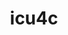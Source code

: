 ---
title: "icu4c"
layout: cache
categories: [package, develop]
meta: {"versions": ["74.2"], "compilers": ["cce@=15.0.1", "gcc@=10.3.0", "gcc@=11.1.0", "gcc@=11.4.0", "gcc@=12.4.0", "gcc@=13.2.0", "gcc@=7.3.1", "gcc@=7.5.0", "gcc@=9.4.0", "oneapi@=2024.2.1"], "oss": ["amzn2", "rhel8", "sle_hpc15", "ubuntu18.04", "ubuntu20.04", "ubuntu22.04", "ubuntu24.04"], "platforms": ["linux"], "targets": ["aarch64", "neoverse_n1", "neoverse_v1", "neoverse_v2", "ppc64le", "x86_64_v3", "x86_64_v4", "zen4"], "stacks": ["aws-isc", "aws-isc-aarch64", "aws-pcluster-neoverse_v1", "aws-pcluster-x86_64_v4", "build_systems", "data-vis-sdk", "e4s", "e4s-cray-rhel", "e4s-cray-sles", "e4s-neoverse-v2", "e4s-neoverse_v1", "e4s-oneapi", "e4s-power", "e4s-rocm-external", "ml-linux-x86_64-rocm", "root"], "num_specs": 122, "num_specs_by_stack": {"aws-isc-aarch64": 8, "root": 122, "aws-pcluster-neoverse_v1": 8, "aws-pcluster-x86_64_v4": 8, "aws-isc": 4, "e4s-cray-rhel": 4, "e4s-cray-sles": 2, "build_systems": 4, "e4s-power": 12, "data-vis-sdk": 4, "e4s-neoverse_v1": 12, "e4s-neoverse-v2": 12, "e4s": 20, "e4s-rocm-external": 4, "e4s-oneapi": 20, "ml-linux-x86_64-rocm": 4}}
spec_details: [{"hash": "5s2f2r7d2duh5mol4zkg3c7rfkjuab42", "compiler": "gcc@=7.3.1", "versions": ["74.2"], "os": "amzn2", "platform": "linux", "target": "aarch64", "variants": ["build_system=autotools", "cxxstd=11"], "stacks": ["aws-isc-aarch64", "root"], "size": "-", "tarball": "https://binaries.spack.io/develop/build_cache/linux-amzn2-aarch64/gcc-7.3.1/icu4c-74.2/linux-amzn2-aarch64-gcc-7.3.1-icu4c-74.2-5s2f2r7d2duh5mol4zkg3c7rfkjuab42.spack"}, {"hash": "oa5v33z3bkzm6zt3rouqdozzxbnjc6xm", "compiler": "gcc@=7.3.1", "versions": ["74.2"], "os": "amzn2", "platform": "linux", "target": "aarch64", "variants": ["build_system=autotools", "cxxstd=11"], "stacks": ["aws-isc-aarch64", "root"], "size": "-", "tarball": "https://binaries.spack.io/develop/build_cache/linux-amzn2-aarch64/gcc-7.3.1/icu4c-74.2/linux-amzn2-aarch64-gcc-7.3.1-icu4c-74.2-oa5v33z3bkzm6zt3rouqdozzxbnjc6xm.spack"}, {"hash": "fvuppbxistyrg4d2m7jgfo6wbgafqjj7", "compiler": "gcc@=7.3.1", "versions": ["74.2"], "os": "amzn2", "platform": "linux", "target": "aarch64", "variants": ["build_system=autotools", "cxxstd=11"], "stacks": ["aws-isc-aarch64", "root"], "size": "-", "tarball": "https://binaries.spack.io/develop/build_cache/linux-amzn2-aarch64/gcc-7.3.1/icu4c-74.2/linux-amzn2-aarch64-gcc-7.3.1-icu4c-74.2-fvuppbxistyrg4d2m7jgfo6wbgafqjj7.spack"}, {"hash": "qswjrzhqny2m43folcyilbnburnceqtf", "compiler": "gcc@=7.3.1", "versions": ["74.2"], "os": "amzn2", "platform": "linux", "target": "aarch64", "variants": ["build_system=autotools", "cxxstd=11"], "stacks": ["aws-isc-aarch64", "root"], "size": "-", "tarball": "https://binaries.spack.io/develop/build_cache/linux-amzn2-aarch64/gcc-7.3.1/icu4c-74.2/linux-amzn2-aarch64-gcc-7.3.1-icu4c-74.2-qswjrzhqny2m43folcyilbnburnceqtf.spack"}, {"hash": "y352teaix4o7ql2wbvj2lp45wyyjlvum", "compiler": "gcc@=12.4.0", "versions": ["74.2"], "os": "amzn2", "platform": "linux", "target": "neoverse_n1", "variants": ["build_system=autotools", "cxxstd=11"], "stacks": ["aws-pcluster-neoverse_v1", "root"], "size": "-", "tarball": "https://binaries.spack.io/develop/build_cache/linux-amzn2-neoverse_n1/gcc-12.4.0/icu4c-74.2/linux-amzn2-neoverse_n1-gcc-12.4.0-icu4c-74.2-y352teaix4o7ql2wbvj2lp45wyyjlvum.spack"}, {"hash": "7mzzhqakc4loxyf5mmhvqzm4q47qeqhi", "compiler": "gcc@=12.4.0", "versions": ["74.2"], "os": "amzn2", "platform": "linux", "target": "neoverse_n1", "variants": ["build_system=autotools", "cxxstd=11"], "stacks": ["aws-pcluster-neoverse_v1", "root"], "size": "-", "tarball": "https://binaries.spack.io/develop/build_cache/linux-amzn2-neoverse_n1/gcc-12.4.0/icu4c-74.2/linux-amzn2-neoverse_n1-gcc-12.4.0-icu4c-74.2-7mzzhqakc4loxyf5mmhvqzm4q47qeqhi.spack"}, {"hash": "tdhsut72vsgd5u6fxqewqun3unozqpc6", "compiler": "gcc@=12.4.0", "versions": ["74.2"], "os": "amzn2", "platform": "linux", "target": "neoverse_n1", "variants": ["build_system=autotools", "cxxstd=11"], "stacks": ["aws-pcluster-neoverse_v1", "root"], "size": "-", "tarball": "https://binaries.spack.io/develop/build_cache/linux-amzn2-neoverse_n1/gcc-12.4.0/icu4c-74.2/linux-amzn2-neoverse_n1-gcc-12.4.0-icu4c-74.2-tdhsut72vsgd5u6fxqewqun3unozqpc6.spack"}, {"hash": "qok3nkljdghgm6ag3ysboctgnnq25bwa", "compiler": "gcc@=12.4.0", "versions": ["74.2"], "os": "amzn2", "platform": "linux", "target": "neoverse_n1", "variants": ["build_system=autotools", "cxxstd=11"], "stacks": ["aws-pcluster-neoverse_v1", "root"], "size": "-", "tarball": "https://binaries.spack.io/develop/build_cache/linux-amzn2-neoverse_n1/gcc-12.4.0/icu4c-74.2/linux-amzn2-neoverse_n1-gcc-12.4.0-icu4c-74.2-qok3nkljdghgm6ag3ysboctgnnq25bwa.spack"}, {"hash": "pypcxc4knpjerzd3yayqc45cjeqsv5vh", "compiler": "gcc@=7.3.1", "versions": ["74.2"], "os": "amzn2", "platform": "linux", "target": "neoverse_n1", "variants": ["build_system=autotools", "cxxstd=11"], "stacks": ["aws-isc-aarch64", "root"], "size": "-", "tarball": "https://binaries.spack.io/develop/build_cache/linux-amzn2-neoverse_n1/gcc-7.3.1/icu4c-74.2/linux-amzn2-neoverse_n1-gcc-7.3.1-icu4c-74.2-pypcxc4knpjerzd3yayqc45cjeqsv5vh.spack"}, {"hash": "7nf6746dnztht7j2bzqzybc56skbbtju", "compiler": "gcc@=7.3.1", "versions": ["74.2"], "os": "amzn2", "platform": "linux", "target": "neoverse_n1", "variants": ["build_system=autotools", "cxxstd=11"], "stacks": ["aws-isc-aarch64", "root"], "size": "-", "tarball": "https://binaries.spack.io/develop/build_cache/linux-amzn2-neoverse_n1/gcc-7.3.1/icu4c-74.2/linux-amzn2-neoverse_n1-gcc-7.3.1-icu4c-74.2-7nf6746dnztht7j2bzqzybc56skbbtju.spack"}, {"hash": "fic6smvhosylh5ictyk7t7thgb4hbtxo", "compiler": "gcc@=7.3.1", "versions": ["74.2"], "os": "amzn2", "platform": "linux", "target": "neoverse_n1", "variants": ["build_system=autotools", "cxxstd=11"], "stacks": ["aws-isc-aarch64", "root"], "size": "-", "tarball": "https://binaries.spack.io/develop/build_cache/linux-amzn2-neoverse_n1/gcc-7.3.1/icu4c-74.2/linux-amzn2-neoverse_n1-gcc-7.3.1-icu4c-74.2-fic6smvhosylh5ictyk7t7thgb4hbtxo.spack"}, {"hash": "l4q57z7j3yjwicbzq5fxacqpih2ujz5k", "compiler": "gcc@=7.3.1", "versions": ["74.2"], "os": "amzn2", "platform": "linux", "target": "neoverse_n1", "variants": ["build_system=autotools", "cxxstd=11"], "stacks": ["aws-isc-aarch64", "root"], "size": "-", "tarball": "https://binaries.spack.io/develop/build_cache/linux-amzn2-neoverse_n1/gcc-7.3.1/icu4c-74.2/linux-amzn2-neoverse_n1-gcc-7.3.1-icu4c-74.2-l4q57z7j3yjwicbzq5fxacqpih2ujz5k.spack"}, {"hash": "pgls3caypfd4njok65uo4ajrlafpqix3", "compiler": "gcc@=12.4.0", "versions": ["74.2"], "os": "amzn2", "platform": "linux", "target": "neoverse_v1", "variants": ["build_system=autotools", "cxxstd=11"], "stacks": ["aws-pcluster-neoverse_v1", "root"], "size": "-", "tarball": "https://binaries.spack.io/develop/build_cache/linux-amzn2-neoverse_v1/gcc-12.4.0/icu4c-74.2/linux-amzn2-neoverse_v1-gcc-12.4.0-icu4c-74.2-pgls3caypfd4njok65uo4ajrlafpqix3.spack"}, {"hash": "oxvhctccl3qrvagvucufzx5n5versq2s", "compiler": "gcc@=12.4.0", "versions": ["74.2"], "os": "amzn2", "platform": "linux", "target": "neoverse_v1", "variants": ["build_system=autotools", "cxxstd=11"], "stacks": ["aws-pcluster-neoverse_v1", "root"], "size": "-", "tarball": "https://binaries.spack.io/develop/build_cache/linux-amzn2-neoverse_v1/gcc-12.4.0/icu4c-74.2/linux-amzn2-neoverse_v1-gcc-12.4.0-icu4c-74.2-oxvhctccl3qrvagvucufzx5n5versq2s.spack"}, {"hash": "q7kjmfunspwfjccn7rvovowchhj4alts", "compiler": "gcc@=12.4.0", "versions": ["74.2"], "os": "amzn2", "platform": "linux", "target": "neoverse_v1", "variants": ["build_system=autotools", "cxxstd=11"], "stacks": ["aws-pcluster-neoverse_v1", "root"], "size": "-", "tarball": "https://binaries.spack.io/develop/build_cache/linux-amzn2-neoverse_v1/gcc-12.4.0/icu4c-74.2/linux-amzn2-neoverse_v1-gcc-12.4.0-icu4c-74.2-q7kjmfunspwfjccn7rvovowchhj4alts.spack"}, {"hash": "nkpghb2rmzgyrqe57kbh2jtaptuegaha", "compiler": "gcc@=12.4.0", "versions": ["74.2"], "os": "amzn2", "platform": "linux", "target": "neoverse_v1", "variants": ["build_system=autotools", "cxxstd=11"], "stacks": ["aws-pcluster-neoverse_v1", "root"], "size": "-", "tarball": "https://binaries.spack.io/develop/build_cache/linux-amzn2-neoverse_v1/gcc-12.4.0/icu4c-74.2/linux-amzn2-neoverse_v1-gcc-12.4.0-icu4c-74.2-nkpghb2rmzgyrqe57kbh2jtaptuegaha.spack"}, {"hash": "hnocmbpz4443bdlwpanqdasv5lzuhjxs", "compiler": "gcc@=12.4.0", "versions": ["74.2"], "os": "amzn2", "platform": "linux", "target": "x86_64_v3", "variants": ["build_system=autotools", "cxxstd=11"], "stacks": ["root", "aws-pcluster-x86_64_v4"], "size": "-", "tarball": "https://binaries.spack.io/develop/build_cache/linux-amzn2-x86_64_v3/gcc-12.4.0/icu4c-74.2/linux-amzn2-x86_64_v3-gcc-12.4.0-icu4c-74.2-hnocmbpz4443bdlwpanqdasv5lzuhjxs.spack"}, {"hash": "4bzj4jzqpasb532bnomms6tpzjne4obd", "compiler": "gcc@=12.4.0", "versions": ["74.2"], "os": "amzn2", "platform": "linux", "target": "x86_64_v3", "variants": ["build_system=autotools", "cxxstd=11"], "stacks": ["root", "aws-pcluster-x86_64_v4"], "size": "-", "tarball": "https://binaries.spack.io/develop/build_cache/linux-amzn2-x86_64_v3/gcc-12.4.0/icu4c-74.2/linux-amzn2-x86_64_v3-gcc-12.4.0-icu4c-74.2-4bzj4jzqpasb532bnomms6tpzjne4obd.spack"}, {"hash": "zdjc6bvkfehbedrqmtc3bgcegez34oi2", "compiler": "gcc@=12.4.0", "versions": ["74.2"], "os": "amzn2", "platform": "linux", "target": "x86_64_v3", "variants": ["build_system=autotools", "cxxstd=11"], "stacks": ["root", "aws-pcluster-x86_64_v4"], "size": "-", "tarball": "https://binaries.spack.io/develop/build_cache/linux-amzn2-x86_64_v3/gcc-12.4.0/icu4c-74.2/linux-amzn2-x86_64_v3-gcc-12.4.0-icu4c-74.2-zdjc6bvkfehbedrqmtc3bgcegez34oi2.spack"}, {"hash": "tw6io2iqzn72263jadeundtvuydqijit", "compiler": "gcc@=12.4.0", "versions": ["74.2"], "os": "amzn2", "platform": "linux", "target": "x86_64_v3", "variants": ["build_system=autotools", "cxxstd=11"], "stacks": ["root", "aws-pcluster-x86_64_v4"], "size": "-", "tarball": "https://binaries.spack.io/develop/build_cache/linux-amzn2-x86_64_v3/gcc-12.4.0/icu4c-74.2/linux-amzn2-x86_64_v3-gcc-12.4.0-icu4c-74.2-tw6io2iqzn72263jadeundtvuydqijit.spack"}, {"hash": "nhee33e52evpzvudkbqzgdwjpnboiavg", "compiler": "gcc@=7.3.1", "versions": ["74.2"], "os": "amzn2", "platform": "linux", "target": "x86_64_v3", "variants": ["build_system=autotools", "cxxstd=11"], "stacks": ["root", "aws-isc"], "size": "-", "tarball": "https://binaries.spack.io/develop/build_cache/linux-amzn2-x86_64_v3/gcc-7.3.1/icu4c-74.2/linux-amzn2-x86_64_v3-gcc-7.3.1-icu4c-74.2-nhee33e52evpzvudkbqzgdwjpnboiavg.spack"}, {"hash": "ek7dhswug2ibocn5s5gyw6itvacqs3wt", "compiler": "gcc@=7.3.1", "versions": ["74.2"], "os": "amzn2", "platform": "linux", "target": "x86_64_v3", "variants": ["build_system=autotools", "cxxstd=11"], "stacks": ["root", "aws-isc"], "size": "-", "tarball": "https://binaries.spack.io/develop/build_cache/linux-amzn2-x86_64_v3/gcc-7.3.1/icu4c-74.2/linux-amzn2-x86_64_v3-gcc-7.3.1-icu4c-74.2-ek7dhswug2ibocn5s5gyw6itvacqs3wt.spack"}, {"hash": "2mx2433u3x36bf56zrupqmjh4jvlnyjk", "compiler": "gcc@=7.3.1", "versions": ["74.2"], "os": "amzn2", "platform": "linux", "target": "x86_64_v3", "variants": ["build_system=autotools", "cxxstd=11"], "stacks": ["root", "aws-isc"], "size": "-", "tarball": "https://binaries.spack.io/develop/build_cache/linux-amzn2-x86_64_v3/gcc-7.3.1/icu4c-74.2/linux-amzn2-x86_64_v3-gcc-7.3.1-icu4c-74.2-2mx2433u3x36bf56zrupqmjh4jvlnyjk.spack"}, {"hash": "6lwqiabuimknxrgt42lr5ao7vozauwtv", "compiler": "gcc@=7.3.1", "versions": ["74.2"], "os": "amzn2", "platform": "linux", "target": "x86_64_v3", "variants": ["build_system=autotools", "cxxstd=11"], "stacks": ["root", "aws-isc"], "size": "-", "tarball": "https://binaries.spack.io/develop/build_cache/linux-amzn2-x86_64_v3/gcc-7.3.1/icu4c-74.2/linux-amzn2-x86_64_v3-gcc-7.3.1-icu4c-74.2-6lwqiabuimknxrgt42lr5ao7vozauwtv.spack"}, {"hash": "vylu5u4pwjspu72juc5l3fkvbjgpcxxc", "compiler": "gcc@=12.4.0", "versions": ["74.2"], "os": "amzn2", "platform": "linux", "target": "x86_64_v4", "variants": ["build_system=autotools", "cxxstd=11"], "stacks": ["root", "aws-pcluster-x86_64_v4"], "size": "-", "tarball": "https://binaries.spack.io/develop/build_cache/linux-amzn2-x86_64_v4/gcc-12.4.0/icu4c-74.2/linux-amzn2-x86_64_v4-gcc-12.4.0-icu4c-74.2-vylu5u4pwjspu72juc5l3fkvbjgpcxxc.spack"}, {"hash": "ro5sowjwmewwsy4rtyvoymhqn372eb2k", "compiler": "gcc@=12.4.0", "versions": ["74.2"], "os": "amzn2", "platform": "linux", "target": "x86_64_v4", "variants": ["build_system=autotools", "cxxstd=11"], "stacks": ["root", "aws-pcluster-x86_64_v4"], "size": "-", "tarball": "https://binaries.spack.io/develop/build_cache/linux-amzn2-x86_64_v4/gcc-12.4.0/icu4c-74.2/linux-amzn2-x86_64_v4-gcc-12.4.0-icu4c-74.2-ro5sowjwmewwsy4rtyvoymhqn372eb2k.spack"}, {"hash": "fylpdivls6s5r5oahnhqyj667n77s5hb", "compiler": "gcc@=12.4.0", "versions": ["74.2"], "os": "amzn2", "platform": "linux", "target": "x86_64_v4", "variants": ["build_system=autotools", "cxxstd=11"], "stacks": ["root", "aws-pcluster-x86_64_v4"], "size": "-", "tarball": "https://binaries.spack.io/develop/build_cache/linux-amzn2-x86_64_v4/gcc-12.4.0/icu4c-74.2/linux-amzn2-x86_64_v4-gcc-12.4.0-icu4c-74.2-fylpdivls6s5r5oahnhqyj667n77s5hb.spack"}, {"hash": "2xwip7gsirzfrn2owh2iwslkui7rqxla", "compiler": "gcc@=12.4.0", "versions": ["74.2"], "os": "amzn2", "platform": "linux", "target": "x86_64_v4", "variants": ["build_system=autotools", "cxxstd=11"], "stacks": ["root", "aws-pcluster-x86_64_v4"], "size": "-", "tarball": "https://binaries.spack.io/develop/build_cache/linux-amzn2-x86_64_v4/gcc-12.4.0/icu4c-74.2/linux-amzn2-x86_64_v4-gcc-12.4.0-icu4c-74.2-2xwip7gsirzfrn2owh2iwslkui7rqxla.spack"}, {"hash": "lub2s6vtsehhdouhjsiwceuvvehjny4r", "compiler": "cce@=15.0.1", "versions": ["74.2"], "os": "rhel8", "platform": "linux", "target": "zen4", "variants": ["build_system=autotools", "cxxstd=17"], "stacks": ["e4s-cray-rhel", "root"], "size": "-", "tarball": "https://binaries.spack.io/develop/build_cache/linux-rhel8-zen4/cce-15.0.1/icu4c-74.2/linux-rhel8-zen4-cce-15.0.1-icu4c-74.2-lub2s6vtsehhdouhjsiwceuvvehjny4r.spack"}, {"hash": "jaw5xmqoscjnqwx4qvwfmkk2dsjpp6ec", "compiler": "cce@=15.0.1", "versions": ["74.2"], "os": "rhel8", "platform": "linux", "target": "zen4", "variants": ["build_system=autotools", "cxxstd=17"], "stacks": ["e4s-cray-rhel", "root"], "size": "-", "tarball": "https://binaries.spack.io/develop/build_cache/linux-rhel8-zen4/cce-15.0.1/icu4c-74.2/linux-rhel8-zen4-cce-15.0.1-icu4c-74.2-jaw5xmqoscjnqwx4qvwfmkk2dsjpp6ec.spack"}, {"hash": "j5fcdjmb775xha2gpnjhjs3j24v5cvkn", "compiler": "cce@=15.0.1", "versions": ["74.2"], "os": "rhel8", "platform": "linux", "target": "zen4", "variants": ["build_system=autotools", "cxxstd=11"], "stacks": ["e4s-cray-rhel", "root"], "size": "-", "tarball": "https://binaries.spack.io/develop/build_cache/linux-rhel8-zen4/cce-15.0.1/icu4c-74.2/linux-rhel8-zen4-cce-15.0.1-icu4c-74.2-j5fcdjmb775xha2gpnjhjs3j24v5cvkn.spack"}, {"hash": "v6wkgtv27lpryz5vfz6m7sitjpff3rhn", "compiler": "cce@=15.0.1", "versions": ["74.2"], "os": "rhel8", "platform": "linux", "target": "zen4", "variants": ["build_system=autotools", "cxxstd=11"], "stacks": ["e4s-cray-rhel", "root"], "size": "-", "tarball": "https://binaries.spack.io/develop/build_cache/linux-rhel8-zen4/cce-15.0.1/icu4c-74.2/linux-rhel8-zen4-cce-15.0.1-icu4c-74.2-v6wkgtv27lpryz5vfz6m7sitjpff3rhn.spack"}, {"hash": "c6fih3uxannj3yxwkmmzmwndz6mmrxay", "compiler": "gcc@=10.3.0", "versions": ["74.2"], "os": "sle_hpc15", "platform": "linux", "target": "x86_64_v4", "variants": ["build_system=autotools", "cxxstd=11"], "stacks": ["e4s-cray-sles", "root"], "size": "-", "tarball": "https://binaries.spack.io/develop/build_cache/linux-sle_hpc15-x86_64_v4/gcc-10.3.0/icu4c-74.2/linux-sle_hpc15-x86_64_v4-gcc-10.3.0-icu4c-74.2-c6fih3uxannj3yxwkmmzmwndz6mmrxay.spack"}, {"hash": "yaricjmljdyscylxiny4vdkeyhhyqo2a", "compiler": "gcc@=10.3.0", "versions": ["74.2"], "os": "sle_hpc15", "platform": "linux", "target": "x86_64_v4", "variants": ["build_system=autotools", "cxxstd=11"], "stacks": ["e4s-cray-sles", "root"], "size": "-", "tarball": "https://binaries.spack.io/develop/build_cache/linux-sle_hpc15-x86_64_v4/gcc-10.3.0/icu4c-74.2/linux-sle_hpc15-x86_64_v4-gcc-10.3.0-icu4c-74.2-yaricjmljdyscylxiny4vdkeyhhyqo2a.spack"}, {"hash": "6x4ftoexnxrlprzgesogokxcq5loeylg", "compiler": "gcc@=7.5.0", "versions": ["74.2"], "os": "ubuntu18.04", "platform": "linux", "target": "x86_64_v3", "variants": ["build_system=autotools", "cxxstd=11"], "stacks": ["build_systems", "root"], "size": "-", "tarball": "https://binaries.spack.io/develop/build_cache/linux-ubuntu18.04-x86_64_v3/gcc-7.5.0/icu4c-74.2/linux-ubuntu18.04-x86_64_v3-gcc-7.5.0-icu4c-74.2-6x4ftoexnxrlprzgesogokxcq5loeylg.spack"}, {"hash": "dwtf3bhqvn655dpmj3nixpnxjwnjrpoo", "compiler": "gcc@=7.5.0", "versions": ["74.2"], "os": "ubuntu18.04", "platform": "linux", "target": "x86_64_v3", "variants": ["build_system=autotools", "cxxstd=11"], "stacks": ["build_systems", "root"], "size": "-", "tarball": "https://binaries.spack.io/develop/build_cache/linux-ubuntu18.04-x86_64_v3/gcc-7.5.0/icu4c-74.2/linux-ubuntu18.04-x86_64_v3-gcc-7.5.0-icu4c-74.2-dwtf3bhqvn655dpmj3nixpnxjwnjrpoo.spack"}, {"hash": "muqrg2mn5xwhjgw7zna45ivzhat5dkrt", "compiler": "gcc@=7.5.0", "versions": ["74.2"], "os": "ubuntu18.04", "platform": "linux", "target": "x86_64_v3", "variants": ["build_system=autotools", "cxxstd=11"], "stacks": ["build_systems", "root"], "size": "-", "tarball": "https://binaries.spack.io/develop/build_cache/linux-ubuntu18.04-x86_64_v3/gcc-7.5.0/icu4c-74.2/linux-ubuntu18.04-x86_64_v3-gcc-7.5.0-icu4c-74.2-muqrg2mn5xwhjgw7zna45ivzhat5dkrt.spack"}, {"hash": "sj57ud76lqgdfk45mv2m7ngwlzwy7aaq", "compiler": "gcc@=7.5.0", "versions": ["74.2"], "os": "ubuntu18.04", "platform": "linux", "target": "x86_64_v3", "variants": ["build_system=autotools", "cxxstd=11"], "stacks": ["build_systems", "root"], "size": "-", "tarball": "https://binaries.spack.io/develop/build_cache/linux-ubuntu18.04-x86_64_v3/gcc-7.5.0/icu4c-74.2/linux-ubuntu18.04-x86_64_v3-gcc-7.5.0-icu4c-74.2-sj57ud76lqgdfk45mv2m7ngwlzwy7aaq.spack"}, {"hash": "e65acm73eu7psbddwmzl7cxhrneliepz", "compiler": "gcc@=9.4.0", "versions": ["74.2"], "os": "ubuntu20.04", "platform": "linux", "target": "ppc64le", "variants": ["build_system=autotools", "cxxstd=11"], "stacks": ["e4s-power", "root"], "size": "-", "tarball": "https://binaries.spack.io/develop/build_cache/linux-ubuntu20.04-ppc64le/gcc-9.4.0/icu4c-74.2/linux-ubuntu20.04-ppc64le-gcc-9.4.0-icu4c-74.2-e65acm73eu7psbddwmzl7cxhrneliepz.spack"}, {"hash": "dbzurrnuc4xq5ryom3mmym42rdgj2qrg", "compiler": "gcc@=9.4.0", "versions": ["74.2"], "os": "ubuntu20.04", "platform": "linux", "target": "ppc64le", "variants": ["build_system=autotools", "cxxstd=17"], "stacks": ["e4s-power", "root"], "size": "-", "tarball": "https://binaries.spack.io/develop/build_cache/linux-ubuntu20.04-ppc64le/gcc-9.4.0/icu4c-74.2/linux-ubuntu20.04-ppc64le-gcc-9.4.0-icu4c-74.2-dbzurrnuc4xq5ryom3mmym42rdgj2qrg.spack"}, {"hash": "kleypnshhk4j56zd6zxzwlyugkizq4bs", "compiler": "gcc@=9.4.0", "versions": ["74.2"], "os": "ubuntu20.04", "platform": "linux", "target": "ppc64le", "variants": ["build_system=autotools", "cxxstd=17"], "stacks": ["e4s-power", "root"], "size": "-", "tarball": "https://binaries.spack.io/develop/build_cache/linux-ubuntu20.04-ppc64le/gcc-9.4.0/icu4c-74.2/linux-ubuntu20.04-ppc64le-gcc-9.4.0-icu4c-74.2-kleypnshhk4j56zd6zxzwlyugkizq4bs.spack"}, {"hash": "swnq3bad2rt7tty6bt4nq6lpsjvmtpry", "compiler": "gcc@=9.4.0", "versions": ["74.2"], "os": "ubuntu20.04", "platform": "linux", "target": "ppc64le", "variants": ["build_system=autotools", "cxxstd=11"], "stacks": ["e4s-power", "root"], "size": "-", "tarball": "https://binaries.spack.io/develop/build_cache/linux-ubuntu20.04-ppc64le/gcc-9.4.0/icu4c-74.2/linux-ubuntu20.04-ppc64le-gcc-9.4.0-icu4c-74.2-swnq3bad2rt7tty6bt4nq6lpsjvmtpry.spack"}, {"hash": "yuf5chf7wfwuswj3y4zyxd3zjiygd3my", "compiler": "gcc@=9.4.0", "versions": ["74.2"], "os": "ubuntu20.04", "platform": "linux", "target": "ppc64le", "variants": ["build_system=autotools", "cxxstd=11"], "stacks": ["e4s-power", "root"], "size": "-", "tarball": "https://binaries.spack.io/develop/build_cache/linux-ubuntu20.04-ppc64le/gcc-9.4.0/icu4c-74.2/linux-ubuntu20.04-ppc64le-gcc-9.4.0-icu4c-74.2-yuf5chf7wfwuswj3y4zyxd3zjiygd3my.spack"}, {"hash": "cogz6lconxv77h2k7crodrw4be7gvy4m", "compiler": "gcc@=9.4.0", "versions": ["74.2"], "os": "ubuntu20.04", "platform": "linux", "target": "ppc64le", "variants": ["build_system=autotools", "cxxstd=17"], "stacks": ["e4s-power", "root"], "size": "-", "tarball": "https://binaries.spack.io/develop/build_cache/linux-ubuntu20.04-ppc64le/gcc-9.4.0/icu4c-74.2/linux-ubuntu20.04-ppc64le-gcc-9.4.0-icu4c-74.2-cogz6lconxv77h2k7crodrw4be7gvy4m.spack"}, {"hash": "q76zlbjeytmdmx2zme5za7tqof7h4opf", "compiler": "gcc@=9.4.0", "versions": ["74.2"], "os": "ubuntu20.04", "platform": "linux", "target": "ppc64le", "variants": ["build_system=autotools", "cxxstd=11"], "stacks": ["e4s-power", "root"], "size": "-", "tarball": "https://binaries.spack.io/develop/build_cache/linux-ubuntu20.04-ppc64le/gcc-9.4.0/icu4c-74.2/linux-ubuntu20.04-ppc64le-gcc-9.4.0-icu4c-74.2-q76zlbjeytmdmx2zme5za7tqof7h4opf.spack"}, {"hash": "afzrvsddznuuibcwdv24de56ja7rsdwo", "compiler": "gcc@=9.4.0", "versions": ["74.2"], "os": "ubuntu20.04", "platform": "linux", "target": "ppc64le", "variants": ["build_system=autotools", "cxxstd=17"], "stacks": ["e4s-power", "root"], "size": "-", "tarball": "https://binaries.spack.io/develop/build_cache/linux-ubuntu20.04-ppc64le/gcc-9.4.0/icu4c-74.2/linux-ubuntu20.04-ppc64le-gcc-9.4.0-icu4c-74.2-afzrvsddznuuibcwdv24de56ja7rsdwo.spack"}, {"hash": "r3o2zjtqurba6ambhvji4udnqtwv5e5d", "compiler": "gcc@=9.4.0", "versions": ["74.2"], "os": "ubuntu20.04", "platform": "linux", "target": "ppc64le", "variants": ["build_system=autotools", "cxxstd=11"], "stacks": ["e4s-power", "root"], "size": "-", "tarball": "https://binaries.spack.io/develop/build_cache/linux-ubuntu20.04-ppc64le/gcc-9.4.0/icu4c-74.2/linux-ubuntu20.04-ppc64le-gcc-9.4.0-icu4c-74.2-r3o2zjtqurba6ambhvji4udnqtwv5e5d.spack"}, {"hash": "uxexeae3y3yxokdtw3zoiyxlf72gjwmz", "compiler": "gcc@=9.4.0", "versions": ["74.2"], "os": "ubuntu20.04", "platform": "linux", "target": "ppc64le", "variants": ["build_system=autotools", "cxxstd=11"], "stacks": ["e4s-power", "root"], "size": "-", "tarball": "https://binaries.spack.io/develop/build_cache/linux-ubuntu20.04-ppc64le/gcc-9.4.0/icu4c-74.2/linux-ubuntu20.04-ppc64le-gcc-9.4.0-icu4c-74.2-uxexeae3y3yxokdtw3zoiyxlf72gjwmz.spack"}, {"hash": "pqqfqcpv4pjlsx3v5y26volaeeckhk7i", "compiler": "gcc@=9.4.0", "versions": ["74.2"], "os": "ubuntu20.04", "platform": "linux", "target": "ppc64le", "variants": ["build_system=autotools", "cxxstd=11"], "stacks": ["e4s-power", "root"], "size": "-", "tarball": "https://binaries.spack.io/develop/build_cache/linux-ubuntu20.04-ppc64le/gcc-9.4.0/icu4c-74.2/linux-ubuntu20.04-ppc64le-gcc-9.4.0-icu4c-74.2-pqqfqcpv4pjlsx3v5y26volaeeckhk7i.spack"}, {"hash": "tzaquwuwfavom77lrm2b6q2go5roy4ym", "compiler": "gcc@=9.4.0", "versions": ["74.2"], "os": "ubuntu20.04", "platform": "linux", "target": "ppc64le", "variants": ["build_system=autotools", "cxxstd=11"], "stacks": ["e4s-power", "root"], "size": "-", "tarball": "https://binaries.spack.io/develop/build_cache/linux-ubuntu20.04-ppc64le/gcc-9.4.0/icu4c-74.2/linux-ubuntu20.04-ppc64le-gcc-9.4.0-icu4c-74.2-tzaquwuwfavom77lrm2b6q2go5roy4ym.spack"}, {"hash": "dncjnr366zvgakgobvf7xqrs4l376zol", "compiler": "gcc@=11.1.0", "versions": ["74.2"], "os": "ubuntu20.04", "platform": "linux", "target": "x86_64_v3", "variants": ["build_system=autotools", "cxxstd=11"], "stacks": ["data-vis-sdk", "root"], "size": "-", "tarball": "https://binaries.spack.io/develop/build_cache/linux-ubuntu20.04-x86_64_v3/gcc-11.1.0/icu4c-74.2/linux-ubuntu20.04-x86_64_v3-gcc-11.1.0-icu4c-74.2-dncjnr366zvgakgobvf7xqrs4l376zol.spack"}, {"hash": "ywhu6lhysysbo7lbro43mskxwdh2cvdo", "compiler": "gcc@=11.1.0", "versions": ["74.2"], "os": "ubuntu20.04", "platform": "linux", "target": "x86_64_v3", "variants": ["build_system=autotools", "cxxstd=11"], "stacks": ["data-vis-sdk", "root"], "size": "-", "tarball": "https://binaries.spack.io/develop/build_cache/linux-ubuntu20.04-x86_64_v3/gcc-11.1.0/icu4c-74.2/linux-ubuntu20.04-x86_64_v3-gcc-11.1.0-icu4c-74.2-ywhu6lhysysbo7lbro43mskxwdh2cvdo.spack"}, {"hash": "mnavr3t4vpopl6yjtmxtjesvfrfbzryj", "compiler": "gcc@=11.1.0", "versions": ["74.2"], "os": "ubuntu20.04", "platform": "linux", "target": "x86_64_v3", "variants": ["build_system=autotools", "cxxstd=11"], "stacks": ["data-vis-sdk", "root"], "size": "-", "tarball": "https://binaries.spack.io/develop/build_cache/linux-ubuntu20.04-x86_64_v3/gcc-11.1.0/icu4c-74.2/linux-ubuntu20.04-x86_64_v3-gcc-11.1.0-icu4c-74.2-mnavr3t4vpopl6yjtmxtjesvfrfbzryj.spack"}, {"hash": "myo447tne4uoopex7j5jsqaxbfgxkckr", "compiler": "gcc@=11.1.0", "versions": ["74.2"], "os": "ubuntu20.04", "platform": "linux", "target": "x86_64_v3", "variants": ["build_system=autotools", "cxxstd=11"], "stacks": ["data-vis-sdk", "root"], "size": "-", "tarball": "https://binaries.spack.io/develop/build_cache/linux-ubuntu20.04-x86_64_v3/gcc-11.1.0/icu4c-74.2/linux-ubuntu20.04-x86_64_v3-gcc-11.1.0-icu4c-74.2-myo447tne4uoopex7j5jsqaxbfgxkckr.spack"}, {"hash": "63henwatrc63f2bcdh3um3lq6ln3ddh4", "compiler": "gcc@=11.4.0", "versions": ["74.2"], "os": "ubuntu22.04", "platform": "linux", "target": "neoverse_v1", "variants": ["build_system=autotools", "cxxstd=11"], "stacks": ["e4s-neoverse_v1", "root"], "size": "-", "tarball": "https://binaries.spack.io/develop/build_cache/linux-ubuntu22.04-neoverse_v1/gcc-11.4.0/icu4c-74.2/linux-ubuntu22.04-neoverse_v1-gcc-11.4.0-icu4c-74.2-63henwatrc63f2bcdh3um3lq6ln3ddh4.spack"}, {"hash": "wzougvyiz2wkvpdab67lzyrz265zcg54", "compiler": "gcc@=11.4.0", "versions": ["74.2"], "os": "ubuntu22.04", "platform": "linux", "target": "neoverse_v1", "variants": ["build_system=autotools", "cxxstd=11"], "stacks": ["e4s-neoverse_v1", "root"], "size": "-", "tarball": "https://binaries.spack.io/develop/build_cache/linux-ubuntu22.04-neoverse_v1/gcc-11.4.0/icu4c-74.2/linux-ubuntu22.04-neoverse_v1-gcc-11.4.0-icu4c-74.2-wzougvyiz2wkvpdab67lzyrz265zcg54.spack"}, {"hash": "ez2qxselhgeg42mmxykbiqjjz2l3htwq", "compiler": "gcc@=11.4.0", "versions": ["74.2"], "os": "ubuntu22.04", "platform": "linux", "target": "neoverse_v1", "variants": ["build_system=autotools", "cxxstd=11"], "stacks": ["e4s-neoverse_v1", "root"], "size": "-", "tarball": "https://binaries.spack.io/develop/build_cache/linux-ubuntu22.04-neoverse_v1/gcc-11.4.0/icu4c-74.2/linux-ubuntu22.04-neoverse_v1-gcc-11.4.0-icu4c-74.2-ez2qxselhgeg42mmxykbiqjjz2l3htwq.spack"}, {"hash": "y53jty6we4h2aqvluidstykyrt5qqcn6", "compiler": "gcc@=11.4.0", "versions": ["74.2"], "os": "ubuntu22.04", "platform": "linux", "target": "neoverse_v1", "variants": ["build_system=autotools", "cxxstd=11"], "stacks": ["e4s-neoverse_v1", "root"], "size": "-", "tarball": "https://binaries.spack.io/develop/build_cache/linux-ubuntu22.04-neoverse_v1/gcc-11.4.0/icu4c-74.2/linux-ubuntu22.04-neoverse_v1-gcc-11.4.0-icu4c-74.2-y53jty6we4h2aqvluidstykyrt5qqcn6.spack"}, {"hash": "kaqhozxwfi3jsentxtzylxd4ehcaud5s", "compiler": "gcc@=11.4.0", "versions": ["74.2"], "os": "ubuntu22.04", "platform": "linux", "target": "neoverse_v1", "variants": ["build_system=autotools", "cxxstd=17"], "stacks": ["e4s-neoverse_v1", "root"], "size": "-", "tarball": "https://binaries.spack.io/develop/build_cache/linux-ubuntu22.04-neoverse_v1/gcc-11.4.0/icu4c-74.2/linux-ubuntu22.04-neoverse_v1-gcc-11.4.0-icu4c-74.2-kaqhozxwfi3jsentxtzylxd4ehcaud5s.spack"}, {"hash": "4padcrniuffw6crahzd3uv5pmjkyouwo", "compiler": "gcc@=11.4.0", "versions": ["74.2"], "os": "ubuntu22.04", "platform": "linux", "target": "neoverse_v1", "variants": ["build_system=autotools", "cxxstd=11"], "stacks": ["e4s-neoverse_v1", "root"], "size": "-", "tarball": "https://binaries.spack.io/develop/build_cache/linux-ubuntu22.04-neoverse_v1/gcc-11.4.0/icu4c-74.2/linux-ubuntu22.04-neoverse_v1-gcc-11.4.0-icu4c-74.2-4padcrniuffw6crahzd3uv5pmjkyouwo.spack"}, {"hash": "xszourxevbysrc2ssvolomvdhxw2fgnf", "compiler": "gcc@=11.4.0", "versions": ["74.2"], "os": "ubuntu22.04", "platform": "linux", "target": "neoverse_v1", "variants": ["build_system=autotools", "cxxstd=17"], "stacks": ["e4s-neoverse_v1", "root"], "size": "-", "tarball": "https://binaries.spack.io/develop/build_cache/linux-ubuntu22.04-neoverse_v1/gcc-11.4.0/icu4c-74.2/linux-ubuntu22.04-neoverse_v1-gcc-11.4.0-icu4c-74.2-xszourxevbysrc2ssvolomvdhxw2fgnf.spack"}, {"hash": "3kkgychuo37ecxjq2mgrwyg2drb3mame", "compiler": "gcc@=11.4.0", "versions": ["74.2"], "os": "ubuntu22.04", "platform": "linux", "target": "neoverse_v1", "variants": ["build_system=autotools", "cxxstd=11"], "stacks": ["e4s-neoverse_v1", "root"], "size": "-", "tarball": "https://binaries.spack.io/develop/build_cache/linux-ubuntu22.04-neoverse_v1/gcc-11.4.0/icu4c-74.2/linux-ubuntu22.04-neoverse_v1-gcc-11.4.0-icu4c-74.2-3kkgychuo37ecxjq2mgrwyg2drb3mame.spack"}, {"hash": "uyabctwxqbceei4hbmkexbbiw5iuegmt", "compiler": "gcc@=11.4.0", "versions": ["74.2"], "os": "ubuntu22.04", "platform": "linux", "target": "neoverse_v1", "variants": ["build_system=autotools", "cxxstd=11"], "stacks": ["e4s-neoverse_v1", "root"], "size": "-", "tarball": "https://binaries.spack.io/develop/build_cache/linux-ubuntu22.04-neoverse_v1/gcc-11.4.0/icu4c-74.2/linux-ubuntu22.04-neoverse_v1-gcc-11.4.0-icu4c-74.2-uyabctwxqbceei4hbmkexbbiw5iuegmt.spack"}, {"hash": "dvyeflwhebh2z7qetrgwzt2etabuoa6v", "compiler": "gcc@=11.4.0", "versions": ["74.2"], "os": "ubuntu22.04", "platform": "linux", "target": "neoverse_v1", "variants": ["build_system=autotools", "cxxstd=17"], "stacks": ["e4s-neoverse_v1", "root"], "size": "-", "tarball": "https://binaries.spack.io/develop/build_cache/linux-ubuntu22.04-neoverse_v1/gcc-11.4.0/icu4c-74.2/linux-ubuntu22.04-neoverse_v1-gcc-11.4.0-icu4c-74.2-dvyeflwhebh2z7qetrgwzt2etabuoa6v.spack"}, {"hash": "hokptdqwek5etrj5ql3ndgst4h3726x4", "compiler": "gcc@=11.4.0", "versions": ["74.2"], "os": "ubuntu22.04", "platform": "linux", "target": "neoverse_v1", "variants": ["build_system=autotools", "cxxstd=11"], "stacks": ["e4s-neoverse_v1", "root"], "size": "-", "tarball": "https://binaries.spack.io/develop/build_cache/linux-ubuntu22.04-neoverse_v1/gcc-11.4.0/icu4c-74.2/linux-ubuntu22.04-neoverse_v1-gcc-11.4.0-icu4c-74.2-hokptdqwek5etrj5ql3ndgst4h3726x4.spack"}, {"hash": "sqhx5mxrnotucf3x2jeg3sf2kjfj3jwi", "compiler": "gcc@=11.4.0", "versions": ["74.2"], "os": "ubuntu22.04", "platform": "linux", "target": "neoverse_v1", "variants": ["build_system=autotools", "cxxstd=17"], "stacks": ["e4s-neoverse_v1", "root"], "size": "-", "tarball": "https://binaries.spack.io/develop/build_cache/linux-ubuntu22.04-neoverse_v1/gcc-11.4.0/icu4c-74.2/linux-ubuntu22.04-neoverse_v1-gcc-11.4.0-icu4c-74.2-sqhx5mxrnotucf3x2jeg3sf2kjfj3jwi.spack"}, {"hash": "bxzr6v5nktoxrjzlxlpbexcrqudhvwrd", "compiler": "gcc@=11.4.0", "versions": ["74.2"], "os": "ubuntu22.04", "platform": "linux", "target": "neoverse_v2", "variants": ["build_system=autotools", "cxxstd=11"], "stacks": ["e4s-neoverse-v2", "root"], "size": "-", "tarball": "https://binaries.spack.io/develop/build_cache/linux-ubuntu22.04-neoverse_v2/gcc-11.4.0/icu4c-74.2/linux-ubuntu22.04-neoverse_v2-gcc-11.4.0-icu4c-74.2-bxzr6v5nktoxrjzlxlpbexcrqudhvwrd.spack"}, {"hash": "gqramnqzhtlnvd2s2xx3wtnk32tgvzpq", "compiler": "gcc@=11.4.0", "versions": ["74.2"], "os": "ubuntu22.04", "platform": "linux", "target": "neoverse_v2", "variants": ["build_system=autotools", "cxxstd=11"], "stacks": ["e4s-neoverse-v2", "root"], "size": "-", "tarball": "https://binaries.spack.io/develop/build_cache/linux-ubuntu22.04-neoverse_v2/gcc-11.4.0/icu4c-74.2/linux-ubuntu22.04-neoverse_v2-gcc-11.4.0-icu4c-74.2-gqramnqzhtlnvd2s2xx3wtnk32tgvzpq.spack"}, {"hash": "npynsmkv5kxubohbydfu5y6rtkdtlguu", "compiler": "gcc@=11.4.0", "versions": ["74.2"], "os": "ubuntu22.04", "platform": "linux", "target": "neoverse_v2", "variants": ["build_system=autotools", "cxxstd=11"], "stacks": ["e4s-neoverse-v2", "root"], "size": "-", "tarball": "https://binaries.spack.io/develop/build_cache/linux-ubuntu22.04-neoverse_v2/gcc-11.4.0/icu4c-74.2/linux-ubuntu22.04-neoverse_v2-gcc-11.4.0-icu4c-74.2-npynsmkv5kxubohbydfu5y6rtkdtlguu.spack"}, {"hash": "g5sevpvuexjelap47usyd7d4tvfr3zbe", "compiler": "gcc@=11.4.0", "versions": ["74.2"], "os": "ubuntu22.04", "platform": "linux", "target": "neoverse_v2", "variants": ["build_system=autotools", "cxxstd=11"], "stacks": ["e4s-neoverse-v2", "root"], "size": "-", "tarball": "https://binaries.spack.io/develop/build_cache/linux-ubuntu22.04-neoverse_v2/gcc-11.4.0/icu4c-74.2/linux-ubuntu22.04-neoverse_v2-gcc-11.4.0-icu4c-74.2-g5sevpvuexjelap47usyd7d4tvfr3zbe.spack"}, {"hash": "2k6ijqhleoiv755kk3ey2err6tkjrad4", "compiler": "gcc@=11.4.0", "versions": ["74.2"], "os": "ubuntu22.04", "platform": "linux", "target": "neoverse_v2", "variants": ["build_system=autotools", "cxxstd=11"], "stacks": ["e4s-neoverse-v2", "root"], "size": "-", "tarball": "https://binaries.spack.io/develop/build_cache/linux-ubuntu22.04-neoverse_v2/gcc-11.4.0/icu4c-74.2/linux-ubuntu22.04-neoverse_v2-gcc-11.4.0-icu4c-74.2-2k6ijqhleoiv755kk3ey2err6tkjrad4.spack"}, {"hash": "kxlpz32x5h764ri4qlzd36vrequ3dfnj", "compiler": "gcc@=11.4.0", "versions": ["74.2"], "os": "ubuntu22.04", "platform": "linux", "target": "neoverse_v2", "variants": ["build_system=autotools", "cxxstd=17"], "stacks": ["e4s-neoverse-v2", "root"], "size": "-", "tarball": "https://binaries.spack.io/develop/build_cache/linux-ubuntu22.04-neoverse_v2/gcc-11.4.0/icu4c-74.2/linux-ubuntu22.04-neoverse_v2-gcc-11.4.0-icu4c-74.2-kxlpz32x5h764ri4qlzd36vrequ3dfnj.spack"}, {"hash": "xqlsbstyrmy7leiosn7utqriqp4yvxjq", "compiler": "gcc@=11.4.0", "versions": ["74.2"], "os": "ubuntu22.04", "platform": "linux", "target": "neoverse_v2", "variants": ["build_system=autotools", "cxxstd=17"], "stacks": ["e4s-neoverse-v2", "root"], "size": "-", "tarball": "https://binaries.spack.io/develop/build_cache/linux-ubuntu22.04-neoverse_v2/gcc-11.4.0/icu4c-74.2/linux-ubuntu22.04-neoverse_v2-gcc-11.4.0-icu4c-74.2-xqlsbstyrmy7leiosn7utqriqp4yvxjq.spack"}, {"hash": "aaozkvyqkbrpspelqqpeont6mwaz6zzf", "compiler": "gcc@=11.4.0", "versions": ["74.2"], "os": "ubuntu22.04", "platform": "linux", "target": "neoverse_v2", "variants": ["build_system=autotools", "cxxstd=11"], "stacks": ["e4s-neoverse-v2", "root"], "size": "-", "tarball": "https://binaries.spack.io/develop/build_cache/linux-ubuntu22.04-neoverse_v2/gcc-11.4.0/icu4c-74.2/linux-ubuntu22.04-neoverse_v2-gcc-11.4.0-icu4c-74.2-aaozkvyqkbrpspelqqpeont6mwaz6zzf.spack"}, {"hash": "d56b7zsxhxnyi4gegco6k3kbdbrpqond", "compiler": "gcc@=11.4.0", "versions": ["74.2"], "os": "ubuntu22.04", "platform": "linux", "target": "neoverse_v2", "variants": ["build_system=autotools", "cxxstd=17"], "stacks": ["e4s-neoverse-v2", "root"], "size": "-", "tarball": "https://binaries.spack.io/develop/build_cache/linux-ubuntu22.04-neoverse_v2/gcc-11.4.0/icu4c-74.2/linux-ubuntu22.04-neoverse_v2-gcc-11.4.0-icu4c-74.2-d56b7zsxhxnyi4gegco6k3kbdbrpqond.spack"}, {"hash": "7kxv7jhkf23bevssg2buuc7u4rcqlaz6", "compiler": "gcc@=11.4.0", "versions": ["74.2"], "os": "ubuntu22.04", "platform": "linux", "target": "neoverse_v2", "variants": ["build_system=autotools", "cxxstd=11"], "stacks": ["e4s-neoverse-v2", "root"], "size": "-", "tarball": "https://binaries.spack.io/develop/build_cache/linux-ubuntu22.04-neoverse_v2/gcc-11.4.0/icu4c-74.2/linux-ubuntu22.04-neoverse_v2-gcc-11.4.0-icu4c-74.2-7kxv7jhkf23bevssg2buuc7u4rcqlaz6.spack"}, {"hash": "jektdhovdsufovaiqqhoz2jwj3bfl5o5", "compiler": "gcc@=11.4.0", "versions": ["74.2"], "os": "ubuntu22.04", "platform": "linux", "target": "neoverse_v2", "variants": ["build_system=autotools", "cxxstd=17"], "stacks": ["e4s-neoverse-v2", "root"], "size": "-", "tarball": "https://binaries.spack.io/develop/build_cache/linux-ubuntu22.04-neoverse_v2/gcc-11.4.0/icu4c-74.2/linux-ubuntu22.04-neoverse_v2-gcc-11.4.0-icu4c-74.2-jektdhovdsufovaiqqhoz2jwj3bfl5o5.spack"}, {"hash": "ygjzowul2d6opupp7udnbi6auqnve7hv", "compiler": "gcc@=11.4.0", "versions": ["74.2"], "os": "ubuntu22.04", "platform": "linux", "target": "neoverse_v2", "variants": ["build_system=autotools", "cxxstd=11"], "stacks": ["e4s-neoverse-v2", "root"], "size": "-", "tarball": "https://binaries.spack.io/develop/build_cache/linux-ubuntu22.04-neoverse_v2/gcc-11.4.0/icu4c-74.2/linux-ubuntu22.04-neoverse_v2-gcc-11.4.0-icu4c-74.2-ygjzowul2d6opupp7udnbi6auqnve7hv.spack"}, {"hash": "yyfcdqnxstqt2lhi5dpz5oxicbfwcpmw", "compiler": "gcc@=11.4.0", "versions": ["74.2"], "os": "ubuntu22.04", "platform": "linux", "target": "x86_64_v3", "variants": ["build_system=autotools", "cxxstd=17"], "stacks": ["e4s", "root"], "size": "-", "tarball": "https://binaries.spack.io/develop/build_cache/linux-ubuntu22.04-x86_64_v3/gcc-11.4.0/icu4c-74.2/linux-ubuntu22.04-x86_64_v3-gcc-11.4.0-icu4c-74.2-yyfcdqnxstqt2lhi5dpz5oxicbfwcpmw.spack"}, {"hash": "i64u522badccmrcs2ha5mcsks72o2whb", "compiler": "gcc@=11.4.0", "versions": ["74.2"], "os": "ubuntu22.04", "platform": "linux", "target": "x86_64_v3", "variants": ["build_system=autotools", "cxxstd=17"], "stacks": ["e4s", "root"], "size": "-", "tarball": "https://binaries.spack.io/develop/build_cache/linux-ubuntu22.04-x86_64_v3/gcc-11.4.0/icu4c-74.2/linux-ubuntu22.04-x86_64_v3-gcc-11.4.0-icu4c-74.2-i64u522badccmrcs2ha5mcsks72o2whb.spack"}, {"hash": "e2j3bzf56iojkdcu43uaod4ku4brcmro", "compiler": "gcc@=11.4.0", "versions": ["74.2"], "os": "ubuntu22.04", "platform": "linux", "target": "x86_64_v3", "variants": ["build_system=autotools", "cxxstd=17"], "stacks": ["e4s", "root"], "size": "-", "tarball": "https://binaries.spack.io/develop/build_cache/linux-ubuntu22.04-x86_64_v3/gcc-11.4.0/icu4c-74.2/linux-ubuntu22.04-x86_64_v3-gcc-11.4.0-icu4c-74.2-e2j3bzf56iojkdcu43uaod4ku4brcmro.spack"}, {"hash": "4v2p5ge7nekzzmfxkiqccgaw7hywxuma", "compiler": "gcc@=11.4.0", "versions": ["74.2"], "os": "ubuntu22.04", "platform": "linux", "target": "x86_64_v3", "variants": ["build_system=autotools", "cxxstd=17"], "stacks": ["e4s", "root"], "size": "-", "tarball": "https://binaries.spack.io/develop/build_cache/linux-ubuntu22.04-x86_64_v3/gcc-11.4.0/icu4c-74.2/linux-ubuntu22.04-x86_64_v3-gcc-11.4.0-icu4c-74.2-4v2p5ge7nekzzmfxkiqccgaw7hywxuma.spack"}, {"hash": "xhrl7lognw7iydvwsswkqbrmy6ltdeix", "compiler": "gcc@=11.4.0", "versions": ["74.2"], "os": "ubuntu22.04", "platform": "linux", "target": "x86_64_v3", "variants": ["build_system=autotools", "cxxstd=11"], "stacks": ["e4s", "root"], "size": "-", "tarball": "https://binaries.spack.io/develop/build_cache/linux-ubuntu22.04-x86_64_v3/gcc-11.4.0/icu4c-74.2/linux-ubuntu22.04-x86_64_v3-gcc-11.4.0-icu4c-74.2-xhrl7lognw7iydvwsswkqbrmy6ltdeix.spack"}, {"hash": "6vaf5lddkivybidswwtfkxpwthfr6fg5", "compiler": "gcc@=11.4.0", "versions": ["74.2"], "os": "ubuntu22.04", "platform": "linux", "target": "x86_64_v3", "variants": ["build_system=autotools", "cxxstd=11"], "stacks": ["e4s", "root"], "size": "-", "tarball": "https://binaries.spack.io/develop/build_cache/linux-ubuntu22.04-x86_64_v3/gcc-11.4.0/icu4c-74.2/linux-ubuntu22.04-x86_64_v3-gcc-11.4.0-icu4c-74.2-6vaf5lddkivybidswwtfkxpwthfr6fg5.spack"}, {"hash": "zzjwwtcgiayirqxd4wpbwwkkibualwzl", "compiler": "gcc@=11.4.0", "versions": ["74.2"], "os": "ubuntu22.04", "platform": "linux", "target": "x86_64_v3", "variants": ["build_system=autotools", "cxxstd=11"], "stacks": ["e4s", "root"], "size": "-", "tarball": "https://binaries.spack.io/develop/build_cache/linux-ubuntu22.04-x86_64_v3/gcc-11.4.0/icu4c-74.2/linux-ubuntu22.04-x86_64_v3-gcc-11.4.0-icu4c-74.2-zzjwwtcgiayirqxd4wpbwwkkibualwzl.spack"}, {"hash": "t5boxaemesyivh72yf4ju57rupr7vx5g", "compiler": "gcc@=11.4.0", "versions": ["74.2"], "os": "ubuntu22.04", "platform": "linux", "target": "x86_64_v3", "variants": ["build_system=autotools", "cxxstd=17"], "stacks": ["e4s", "root", "e4s-rocm-external"], "size": "-", "tarball": "https://binaries.spack.io/develop/build_cache/linux-ubuntu22.04-x86_64_v3/gcc-11.4.0/icu4c-74.2/linux-ubuntu22.04-x86_64_v3-gcc-11.4.0-icu4c-74.2-t5boxaemesyivh72yf4ju57rupr7vx5g.spack"}, {"hash": "h6bint5hxv6ka3qhyv22wy4gjvj3o35n", "compiler": "gcc@=11.4.0", "versions": ["74.2"], "os": "ubuntu22.04", "platform": "linux", "target": "x86_64_v3", "variants": ["build_system=autotools", "cxxstd=11"], "stacks": ["e4s", "root"], "size": "-", "tarball": "https://binaries.spack.io/develop/build_cache/linux-ubuntu22.04-x86_64_v3/gcc-11.4.0/icu4c-74.2/linux-ubuntu22.04-x86_64_v3-gcc-11.4.0-icu4c-74.2-h6bint5hxv6ka3qhyv22wy4gjvj3o35n.spack"}, {"hash": "3qhrzo2pevhfqquq5bltyaa7altq4shb", "compiler": "gcc@=11.4.0", "versions": ["74.2"], "os": "ubuntu22.04", "platform": "linux", "target": "x86_64_v3", "variants": ["build_system=autotools", "cxxstd=11"], "stacks": ["e4s", "root"], "size": "-", "tarball": "https://binaries.spack.io/develop/build_cache/linux-ubuntu22.04-x86_64_v3/gcc-11.4.0/icu4c-74.2/linux-ubuntu22.04-x86_64_v3-gcc-11.4.0-icu4c-74.2-3qhrzo2pevhfqquq5bltyaa7altq4shb.spack"}, {"hash": "fsi2eipmkocaafxkvxukg7ndbhajd5tl", "compiler": "gcc@=11.4.0", "versions": ["74.2"], "os": "ubuntu22.04", "platform": "linux", "target": "x86_64_v3", "variants": ["build_system=autotools", "cxxstd=17"], "stacks": ["e4s", "root"], "size": "-", "tarball": "https://binaries.spack.io/develop/build_cache/linux-ubuntu22.04-x86_64_v3/gcc-11.4.0/icu4c-74.2/linux-ubuntu22.04-x86_64_v3-gcc-11.4.0-icu4c-74.2-fsi2eipmkocaafxkvxukg7ndbhajd5tl.spack"}, {"hash": "uqpe4h6ulotiwh7rm3dowc3yzs3rgv64", "compiler": "gcc@=11.4.0", "versions": ["74.2"], "os": "ubuntu22.04", "platform": "linux", "target": "x86_64_v3", "variants": ["build_system=autotools", "cxxstd=11"], "stacks": ["e4s", "root"], "size": "-", "tarball": "https://binaries.spack.io/develop/build_cache/linux-ubuntu22.04-x86_64_v3/gcc-11.4.0/icu4c-74.2/linux-ubuntu22.04-x86_64_v3-gcc-11.4.0-icu4c-74.2-uqpe4h6ulotiwh7rm3dowc3yzs3rgv64.spack"}, {"hash": "ivttwmkehvncjmxmpmr5vrz6ientikem", "compiler": "gcc@=11.4.0", "versions": ["74.2"], "os": "ubuntu22.04", "platform": "linux", "target": "x86_64_v3", "variants": ["build_system=autotools", "cxxstd=11"], "stacks": ["e4s", "root"], "size": "-", "tarball": "https://binaries.spack.io/develop/build_cache/linux-ubuntu22.04-x86_64_v3/gcc-11.4.0/icu4c-74.2/linux-ubuntu22.04-x86_64_v3-gcc-11.4.0-icu4c-74.2-ivttwmkehvncjmxmpmr5vrz6ientikem.spack"}, {"hash": "lrwtm2f4advrlvi6x3gjawy2aaxqiuu2", "compiler": "gcc@=11.4.0", "versions": ["74.2"], "os": "ubuntu22.04", "platform": "linux", "target": "x86_64_v3", "variants": ["build_system=autotools", "cxxstd=17"], "stacks": ["e4s", "root"], "size": "-", "tarball": "https://binaries.spack.io/develop/build_cache/linux-ubuntu22.04-x86_64_v3/gcc-11.4.0/icu4c-74.2/linux-ubuntu22.04-x86_64_v3-gcc-11.4.0-icu4c-74.2-lrwtm2f4advrlvi6x3gjawy2aaxqiuu2.spack"}, {"hash": "zyzewtljwv4bgerfztxaz2smgifwwpk5", "compiler": "gcc@=11.4.0", "versions": ["74.2"], "os": "ubuntu22.04", "platform": "linux", "target": "x86_64_v3", "variants": ["build_system=autotools", "cxxstd=17"], "stacks": ["e4s", "root"], "size": "-", "tarball": "https://binaries.spack.io/develop/build_cache/linux-ubuntu22.04-x86_64_v3/gcc-11.4.0/icu4c-74.2/linux-ubuntu22.04-x86_64_v3-gcc-11.4.0-icu4c-74.2-zyzewtljwv4bgerfztxaz2smgifwwpk5.spack"}, {"hash": "pfpb7k2vs52djegcrrhywxrxf4kc44ob", "compiler": "gcc@=11.4.0", "versions": ["74.2"], "os": "ubuntu22.04", "platform": "linux", "target": "x86_64_v3", "variants": ["build_system=autotools", "cxxstd=17"], "stacks": ["e4s", "root", "e4s-rocm-external"], "size": "-", "tarball": "https://binaries.spack.io/develop/build_cache/linux-ubuntu22.04-x86_64_v3/gcc-11.4.0/icu4c-74.2/linux-ubuntu22.04-x86_64_v3-gcc-11.4.0-icu4c-74.2-pfpb7k2vs52djegcrrhywxrxf4kc44ob.spack"}, {"hash": "fnkml4b2hbxs2bgsqwlil7xz3yxfxvnh", "compiler": "gcc@=11.4.0", "versions": ["74.2"], "os": "ubuntu22.04", "platform": "linux", "target": "x86_64_v3", "variants": ["build_system=autotools", "cxxstd=17"], "stacks": ["e4s", "root"], "size": "-", "tarball": "https://binaries.spack.io/develop/build_cache/linux-ubuntu22.04-x86_64_v3/gcc-11.4.0/icu4c-74.2/linux-ubuntu22.04-x86_64_v3-gcc-11.4.0-icu4c-74.2-fnkml4b2hbxs2bgsqwlil7xz3yxfxvnh.spack"}, {"hash": "gnyhqvesmif6vjmkmymbu23nkhexu5ee", "compiler": "gcc@=11.4.0", "versions": ["74.2"], "os": "ubuntu22.04", "platform": "linux", "target": "x86_64_v3", "variants": ["build_system=autotools", "cxxstd=17"], "stacks": ["e4s", "root", "e4s-rocm-external"], "size": "-", "tarball": "https://binaries.spack.io/develop/build_cache/linux-ubuntu22.04-x86_64_v3/gcc-11.4.0/icu4c-74.2/linux-ubuntu22.04-x86_64_v3-gcc-11.4.0-icu4c-74.2-gnyhqvesmif6vjmkmymbu23nkhexu5ee.spack"}, {"hash": "2n4l7tgsbruqkk6zzhxfwb5df3d2pgt6", "compiler": "gcc@=11.4.0", "versions": ["74.2"], "os": "ubuntu22.04", "platform": "linux", "target": "x86_64_v3", "variants": ["build_system=autotools", "cxxstd=17"], "stacks": ["e4s", "root", "e4s-rocm-external"], "size": "-", "tarball": "https://binaries.spack.io/develop/build_cache/linux-ubuntu22.04-x86_64_v3/gcc-11.4.0/icu4c-74.2/linux-ubuntu22.04-x86_64_v3-gcc-11.4.0-icu4c-74.2-2n4l7tgsbruqkk6zzhxfwb5df3d2pgt6.spack"}, {"hash": "fx62ch3rcuzes4fg6grznt2tfqpeay6y", "compiler": "gcc@=11.4.0", "versions": ["74.2"], "os": "ubuntu22.04", "platform": "linux", "target": "x86_64_v3", "variants": ["build_system=autotools", "cxxstd=11"], "stacks": ["e4s", "root"], "size": "-", "tarball": "https://binaries.spack.io/develop/build_cache/linux-ubuntu22.04-x86_64_v3/gcc-11.4.0/icu4c-74.2/linux-ubuntu22.04-x86_64_v3-gcc-11.4.0-icu4c-74.2-fx62ch3rcuzes4fg6grznt2tfqpeay6y.spack"}, {"hash": "j7e4ojepx6wdlhqslrxpkipljeua5hji", "compiler": "oneapi@=2024.2.1", "versions": ["74.2"], "os": "ubuntu22.04", "platform": "linux", "target": "x86_64_v3", "variants": ["build_system=autotools", "cxxstd=17"], "stacks": ["root", "e4s-oneapi"], "size": "-", "tarball": "https://binaries.spack.io/develop/build_cache/linux-ubuntu22.04-x86_64_v3/oneapi-2024.2.1/icu4c-74.2/linux-ubuntu22.04-x86_64_v3-oneapi-2024.2.1-icu4c-74.2-j7e4ojepx6wdlhqslrxpkipljeua5hji.spack"}, {"hash": "gzol3dg6srgankcpazvfmhlhd5bfutj4", "compiler": "oneapi@=2024.2.1", "versions": ["74.2"], "os": "ubuntu22.04", "platform": "linux", "target": "x86_64_v3", "variants": ["build_system=autotools", "cxxstd=17"], "stacks": ["root", "e4s-oneapi"], "size": "-", "tarball": "https://binaries.spack.io/develop/build_cache/linux-ubuntu22.04-x86_64_v3/oneapi-2024.2.1/icu4c-74.2/linux-ubuntu22.04-x86_64_v3-oneapi-2024.2.1-icu4c-74.2-gzol3dg6srgankcpazvfmhlhd5bfutj4.spack"}, {"hash": "pmxukbeqvot6kv4d4pvpsdf562mstmjk", "compiler": "oneapi@=2024.2.1", "versions": ["74.2"], "os": "ubuntu22.04", "platform": "linux", "target": "x86_64_v3", "variants": ["build_system=autotools", "cxxstd=17"], "stacks": ["root", "e4s-oneapi"], "size": "-", "tarball": "https://binaries.spack.io/develop/build_cache/linux-ubuntu22.04-x86_64_v3/oneapi-2024.2.1/icu4c-74.2/linux-ubuntu22.04-x86_64_v3-oneapi-2024.2.1-icu4c-74.2-pmxukbeqvot6kv4d4pvpsdf562mstmjk.spack"}, {"hash": "uqjkcbi47obgqa542qkkorvq3vcjdt3e", "compiler": "oneapi@=2024.2.1", "versions": ["74.2"], "os": "ubuntu22.04", "platform": "linux", "target": "x86_64_v3", "variants": ["build_system=autotools", "cxxstd=17"], "stacks": ["root", "e4s-oneapi"], "size": "-", "tarball": "https://binaries.spack.io/develop/build_cache/linux-ubuntu22.04-x86_64_v3/oneapi-2024.2.1/icu4c-74.2/linux-ubuntu22.04-x86_64_v3-oneapi-2024.2.1-icu4c-74.2-uqjkcbi47obgqa542qkkorvq3vcjdt3e.spack"}, {"hash": "xg2qrvyo2aizpgvs3chdajpiglfkfped", "compiler": "oneapi@=2024.2.1", "versions": ["74.2"], "os": "ubuntu22.04", "platform": "linux", "target": "x86_64_v3", "variants": ["build_system=autotools", "cxxstd=11"], "stacks": ["root", "e4s-oneapi"], "size": "-", "tarball": "https://binaries.spack.io/develop/build_cache/linux-ubuntu22.04-x86_64_v3/oneapi-2024.2.1/icu4c-74.2/linux-ubuntu22.04-x86_64_v3-oneapi-2024.2.1-icu4c-74.2-xg2qrvyo2aizpgvs3chdajpiglfkfped.spack"}, {"hash": "ootv4zpxbl5zsdxvn2zpgzqqbutde2ky", "compiler": "oneapi@=2024.2.1", "versions": ["74.2"], "os": "ubuntu22.04", "platform": "linux", "target": "x86_64_v3", "variants": ["build_system=autotools", "cxxstd=17"], "stacks": ["root", "e4s-oneapi"], "size": "-", "tarball": "https://binaries.spack.io/develop/build_cache/linux-ubuntu22.04-x86_64_v3/oneapi-2024.2.1/icu4c-74.2/linux-ubuntu22.04-x86_64_v3-oneapi-2024.2.1-icu4c-74.2-ootv4zpxbl5zsdxvn2zpgzqqbutde2ky.spack"}, {"hash": "a62rbgnotea7gko4g62mry4y5xy7gr5l", "compiler": "oneapi@=2024.2.1", "versions": ["74.2"], "os": "ubuntu22.04", "platform": "linux", "target": "x86_64_v3", "variants": ["build_system=autotools", "cxxstd=11"], "stacks": ["root", "e4s-oneapi"], "size": "-", "tarball": "https://binaries.spack.io/develop/build_cache/linux-ubuntu22.04-x86_64_v3/oneapi-2024.2.1/icu4c-74.2/linux-ubuntu22.04-x86_64_v3-oneapi-2024.2.1-icu4c-74.2-a62rbgnotea7gko4g62mry4y5xy7gr5l.spack"}, {"hash": "m7ylbx4jsgcaucivucpc42b3vpfbacka", "compiler": "oneapi@=2024.2.1", "versions": ["74.2"], "os": "ubuntu22.04", "platform": "linux", "target": "x86_64_v3", "variants": ["build_system=autotools", "cxxstd=17"], "stacks": ["root", "e4s-oneapi"], "size": "-", "tarball": "https://binaries.spack.io/develop/build_cache/linux-ubuntu22.04-x86_64_v3/oneapi-2024.2.1/icu4c-74.2/linux-ubuntu22.04-x86_64_v3-oneapi-2024.2.1-icu4c-74.2-m7ylbx4jsgcaucivucpc42b3vpfbacka.spack"}, {"hash": "wl3iu54oslkkw4bqunkbbal3o7wuda7q", "compiler": "oneapi@=2024.2.1", "versions": ["74.2"], "os": "ubuntu22.04", "platform": "linux", "target": "x86_64_v3", "variants": ["build_system=autotools", "cxxstd=11"], "stacks": ["root", "e4s-oneapi"], "size": "-", "tarball": "https://binaries.spack.io/develop/build_cache/linux-ubuntu22.04-x86_64_v3/oneapi-2024.2.1/icu4c-74.2/linux-ubuntu22.04-x86_64_v3-oneapi-2024.2.1-icu4c-74.2-wl3iu54oslkkw4bqunkbbal3o7wuda7q.spack"}, {"hash": "cemq37wrkujyyikgi4tt2eazwekmgfep", "compiler": "oneapi@=2024.2.1", "versions": ["74.2"], "os": "ubuntu22.04", "platform": "linux", "target": "x86_64_v3", "variants": ["build_system=autotools", "cxxstd=11"], "stacks": ["root", "e4s-oneapi"], "size": "-", "tarball": "https://binaries.spack.io/develop/build_cache/linux-ubuntu22.04-x86_64_v3/oneapi-2024.2.1/icu4c-74.2/linux-ubuntu22.04-x86_64_v3-oneapi-2024.2.1-icu4c-74.2-cemq37wrkujyyikgi4tt2eazwekmgfep.spack"}, {"hash": "6gpfo72ycw6ipvbson4gm3yd2zf3onth", "compiler": "oneapi@=2024.2.1", "versions": ["74.2"], "os": "ubuntu22.04", "platform": "linux", "target": "x86_64_v3", "variants": ["build_system=autotools", "cxxstd=11"], "stacks": ["root", "e4s-oneapi"], "size": "-", "tarball": "https://binaries.spack.io/develop/build_cache/linux-ubuntu22.04-x86_64_v3/oneapi-2024.2.1/icu4c-74.2/linux-ubuntu22.04-x86_64_v3-oneapi-2024.2.1-icu4c-74.2-6gpfo72ycw6ipvbson4gm3yd2zf3onth.spack"}, {"hash": "lkg3ujsr44v4kqu2qdniqfhljfwixnp2", "compiler": "oneapi@=2024.2.1", "versions": ["74.2"], "os": "ubuntu22.04", "platform": "linux", "target": "x86_64_v3", "variants": ["build_system=autotools", "cxxstd=17"], "stacks": ["root", "e4s-oneapi"], "size": "-", "tarball": "https://binaries.spack.io/develop/build_cache/linux-ubuntu22.04-x86_64_v3/oneapi-2024.2.1/icu4c-74.2/linux-ubuntu22.04-x86_64_v3-oneapi-2024.2.1-icu4c-74.2-lkg3ujsr44v4kqu2qdniqfhljfwixnp2.spack"}, {"hash": "3d56xajgae2jhvhsx6y3tbwvltl6zrgo", "compiler": "oneapi@=2024.2.1", "versions": ["74.2"], "os": "ubuntu22.04", "platform": "linux", "target": "x86_64_v3", "variants": ["build_system=autotools", "cxxstd=11"], "stacks": ["root", "e4s-oneapi"], "size": "-", "tarball": "https://binaries.spack.io/develop/build_cache/linux-ubuntu22.04-x86_64_v3/oneapi-2024.2.1/icu4c-74.2/linux-ubuntu22.04-x86_64_v3-oneapi-2024.2.1-icu4c-74.2-3d56xajgae2jhvhsx6y3tbwvltl6zrgo.spack"}, {"hash": "4ixclrwfit3rhll7chfhqye5nz2vgjjl", "compiler": "oneapi@=2024.2.1", "versions": ["74.2"], "os": "ubuntu22.04", "platform": "linux", "target": "x86_64_v3", "variants": ["build_system=autotools", "cxxstd=11"], "stacks": ["root", "e4s-oneapi"], "size": "-", "tarball": "https://binaries.spack.io/develop/build_cache/linux-ubuntu22.04-x86_64_v3/oneapi-2024.2.1/icu4c-74.2/linux-ubuntu22.04-x86_64_v3-oneapi-2024.2.1-icu4c-74.2-4ixclrwfit3rhll7chfhqye5nz2vgjjl.spack"}, {"hash": "55ifrxgnjdi23iwznmegxxgd7d6obg3m", "compiler": "oneapi@=2024.2.1", "versions": ["74.2"], "os": "ubuntu22.04", "platform": "linux", "target": "x86_64_v3", "variants": ["build_system=autotools", "cxxstd=17"], "stacks": ["root", "e4s-oneapi"], "size": "-", "tarball": "https://binaries.spack.io/develop/build_cache/linux-ubuntu22.04-x86_64_v3/oneapi-2024.2.1/icu4c-74.2/linux-ubuntu22.04-x86_64_v3-oneapi-2024.2.1-icu4c-74.2-55ifrxgnjdi23iwznmegxxgd7d6obg3m.spack"}, {"hash": "a3x54bh6ljweaiqjnknsryfidfwyhbqg", "compiler": "oneapi@=2024.2.1", "versions": ["74.2"], "os": "ubuntu22.04", "platform": "linux", "target": "x86_64_v3", "variants": ["build_system=autotools", "cxxstd=11"], "stacks": ["root", "e4s-oneapi"], "size": "-", "tarball": "https://binaries.spack.io/develop/build_cache/linux-ubuntu22.04-x86_64_v3/oneapi-2024.2.1/icu4c-74.2/linux-ubuntu22.04-x86_64_v3-oneapi-2024.2.1-icu4c-74.2-a3x54bh6ljweaiqjnknsryfidfwyhbqg.spack"}, {"hash": "eilybbcpksbwqlcsgoqhlq35x5uil53u", "compiler": "oneapi@=2024.2.1", "versions": ["74.2"], "os": "ubuntu22.04", "platform": "linux", "target": "x86_64_v3", "variants": ["build_system=autotools", "cxxstd=11"], "stacks": ["root", "e4s-oneapi"], "size": "-", "tarball": "https://binaries.spack.io/develop/build_cache/linux-ubuntu22.04-x86_64_v3/oneapi-2024.2.1/icu4c-74.2/linux-ubuntu22.04-x86_64_v3-oneapi-2024.2.1-icu4c-74.2-eilybbcpksbwqlcsgoqhlq35x5uil53u.spack"}, {"hash": "pkrytb4grhi67xzfrcqfoipbpcnruppe", "compiler": "oneapi@=2024.2.1", "versions": ["74.2"], "os": "ubuntu22.04", "platform": "linux", "target": "x86_64_v3", "variants": ["build_system=autotools", "cxxstd=11"], "stacks": ["root", "e4s-oneapi"], "size": "-", "tarball": "https://binaries.spack.io/develop/build_cache/linux-ubuntu22.04-x86_64_v3/oneapi-2024.2.1/icu4c-74.2/linux-ubuntu22.04-x86_64_v3-oneapi-2024.2.1-icu4c-74.2-pkrytb4grhi67xzfrcqfoipbpcnruppe.spack"}, {"hash": "m6t5wq7bm7yhlgqot36wgy2hy6husy7o", "compiler": "oneapi@=2024.2.1", "versions": ["74.2"], "os": "ubuntu22.04", "platform": "linux", "target": "x86_64_v3", "variants": ["build_system=autotools", "cxxstd=11"], "stacks": ["root", "e4s-oneapi"], "size": "-", "tarball": "https://binaries.spack.io/develop/build_cache/linux-ubuntu22.04-x86_64_v3/oneapi-2024.2.1/icu4c-74.2/linux-ubuntu22.04-x86_64_v3-oneapi-2024.2.1-icu4c-74.2-m6t5wq7bm7yhlgqot36wgy2hy6husy7o.spack"}, {"hash": "5k7rhgslqe5kbcjv4qdvpl65krnxipn4", "compiler": "oneapi@=2024.2.1", "versions": ["74.2"], "os": "ubuntu22.04", "platform": "linux", "target": "x86_64_v3", "variants": ["build_system=autotools", "cxxstd=11"], "stacks": ["root", "e4s-oneapi"], "size": "-", "tarball": "https://binaries.spack.io/develop/build_cache/linux-ubuntu22.04-x86_64_v3/oneapi-2024.2.1/icu4c-74.2/linux-ubuntu22.04-x86_64_v3-oneapi-2024.2.1-icu4c-74.2-5k7rhgslqe5kbcjv4qdvpl65krnxipn4.spack"}, {"hash": "7xc5wcrm7yisikjm5ssjukq6rhu7z4kw", "compiler": "gcc@=13.2.0", "versions": ["74.2"], "os": "ubuntu24.04", "platform": "linux", "target": "x86_64_v3", "variants": ["build_system=autotools", "cxxstd=11"], "stacks": ["ml-linux-x86_64-rocm", "root"], "size": "-", "tarball": "https://binaries.spack.io/develop/build_cache/linux-ubuntu24.04-x86_64_v3/gcc-13.2.0/icu4c-74.2/linux-ubuntu24.04-x86_64_v3-gcc-13.2.0-icu4c-74.2-7xc5wcrm7yisikjm5ssjukq6rhu7z4kw.spack"}, {"hash": "xdn52bbguswqu3bdltqqezuucgazghht", "compiler": "gcc@=13.2.0", "versions": ["74.2"], "os": "ubuntu24.04", "platform": "linux", "target": "x86_64_v3", "variants": ["build_system=autotools", "cxxstd=11"], "stacks": ["ml-linux-x86_64-rocm", "root"], "size": "-", "tarball": "https://binaries.spack.io/develop/build_cache/linux-ubuntu24.04-x86_64_v3/gcc-13.2.0/icu4c-74.2/linux-ubuntu24.04-x86_64_v3-gcc-13.2.0-icu4c-74.2-xdn52bbguswqu3bdltqqezuucgazghht.spack"}, {"hash": "4xtorijd3ayexwx6de57ivtitzpes4yg", "compiler": "gcc@=13.2.0", "versions": ["74.2"], "os": "ubuntu24.04", "platform": "linux", "target": "x86_64_v3", "variants": ["build_system=autotools", "cxxstd=11"], "stacks": ["ml-linux-x86_64-rocm", "root"], "size": "-", "tarball": "https://binaries.spack.io/develop/build_cache/linux-ubuntu24.04-x86_64_v3/gcc-13.2.0/icu4c-74.2/linux-ubuntu24.04-x86_64_v3-gcc-13.2.0-icu4c-74.2-4xtorijd3ayexwx6de57ivtitzpes4yg.spack"}, {"hash": "zuslsjltpzaaib7ezv3ob34bv2xy732j", "compiler": "gcc@=13.2.0", "versions": ["74.2"], "os": "ubuntu24.04", "platform": "linux", "target": "x86_64_v3", "variants": ["build_system=autotools", "cxxstd=11"], "stacks": ["ml-linux-x86_64-rocm", "root"], "size": "-", "tarball": "https://binaries.spack.io/develop/build_cache/linux-ubuntu24.04-x86_64_v3/gcc-13.2.0/icu4c-74.2/linux-ubuntu24.04-x86_64_v3-gcc-13.2.0-icu4c-74.2-zuslsjltpzaaib7ezv3ob34bv2xy732j.spack"}]
---